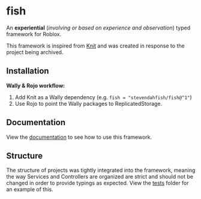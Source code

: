 # fish
An **experiential** (*involving or based on experience and observation*) typed framework for Roblox.

This framework is inspired from [Knit](https://github.com/Sleitnick/Knit) and was created in response to the project being archived.
## Installation
**Wally & Rojo workflow:**
1. Add Knit as a Wally dependency (e.g. `fish = "stevendahfish/fish@^1"`)
1. Use Rojo to point the Wally packages to ReplicatedStorage.
## Documentation
View the [documentation](https://stevendahfish.github.io/fish/) to see how to use this framework.
## Structure
The structure of projects was tightly integrated into the framework, meaning the way Services and Controllers are organized are strict and should not be changed in order to provide typings as expected. View the [tests](https://github.com/StevenDahFish/fish/blob/master/tests) folder for an example of this.